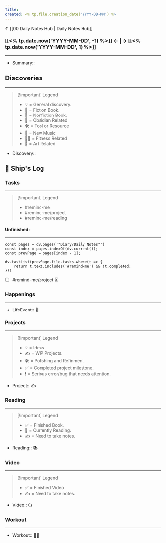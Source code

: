 ```yaml
---
Title:
created: <% tp.file.creation_date('YYYY-DD-MM') %>
---
```


↑ [[00 Daily Notes Hub | Daily Notes Hub]]

### [[<% tp.date.now('YYYY-MM-DD', -1) %>]]  ← | → [[<% tp.date.now('YYYY-MM-DD', 1) %>]]
---

- Summary::

## Discoveries
---
> [!important] Legend
> -   💡 = General discovery.
> -   📕 = Fiction Book.
> -   📘 = Nonfiction Book.
> -   📓 = Obsidian Related
> -   🛠 = Tool or Resource
> -   🎵 = New Music
> -   🏋️‍♂️ = Fitness Related
> -   🎨 = Art Related

- Discovery::

## 🚢 Ship's Log

### Tasks
---
> [!important] Legend
> - #remind-me 
> - #remind-me/project 
> - #remind-me/reading 
#### Unfinished:
---
```dataviewjs
const pages = dv.pages('"Diary/Daily Notes"')
const index = pages.indexOf(dv.current());
const prevPage = pages[index - 1];

dv.taskList(prevPage.file.tasks.where(t => {
	return t.text.includes('#remind-me') && !t.completed;
}))
```


- [ ] #remind-me/project ⏳ 

### Happenings
---

- LifeEvent:: 🧬 

### Projects
---
> [!important] Legend
> -   💡 = Ideas.
> -   ✍ = WIP Projects.
> -   🛠 = Polishing and Refinment.
> -   ✅ = Completed project milestone.
> -   ❗ = Serious error/bug that needs attention.

- Project:: ✍ 

### Reading
---
> [!important] Legend
> - ✅ = Finished Book.
> - 📖 = Currently Reading.
> - ✍ = Need to take notes.

- Reading:: 📚 

### Video
---
> [!important] Legend
> - ✅ = Finished Video
> - ✍ = Need to take notes.

- Video:: 📺 

### Workout
---

- Workout:: 🏋️‍♂️ 